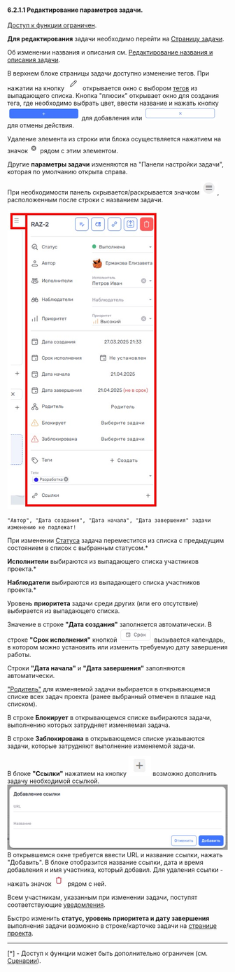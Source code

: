 #### 6.2.1.1 Редактирование параметров задачи.

[Доступ к функции ограничен](9_roles_&_access/9.2_access.md).

**Для редактирования** задачи необходимо перейти на [Страницу задачи](6_task/6.2_task_page/6.2_task_page.md).

Об изменении названия и описания см. [Редактирование названия и описания задачи](6.2.1_edit_task.md).

В верхнем блоке страницы задачи доступно изменение тегов. При нажатии на кнопку ![редактировать](/imgs/редактировать.jpg) открывается окно с выбором [тегов](5_project/5.2_setting/5.2.3_tags/5.2.3_tags.md) из выпадающего списка. Кнопка "плюсик" открывает окно для создания тега, где необходимо выбрать цвет, ввести название и нажать кнопку ![тег+](/imgs/тег+.jpg) для добавления или ![тег-](/imgs/тег-.jpg) для отмены действия.  

Удаление элемента из строки или блока осуществляется нажатием на значок ![удаление элемента](/imgs/удаление_элемента.jpg) рядом с этим элементом.

Другие **параметры задачи** изменяются на "Панели настройки задачи", которая по умолчанию открыта справа.

При необходимости панель скрывается/раскрывается значком ![меню](/imgs/значок_меню.jpg), расположенным после строки с названием задачи.

![6.2.1.1](/imgs/6.2.1.1.jpg)

    "Автор", "Дата создания", "Дата начала", "Дата завершения" задачи изменению не подлежат!

При изменении [Статуса](5_project/5.2_setting/5.2.2_states/5.2.2_states.md) задача переместится из списка с предыдущим состоянием в список с выбранным статусом.*  

**Исполнители** выбираются из выпадающего списка участников проекта.*

**Наблюдатели** выбираются из выпадающего списка участников проекта.*

Уровень **приоритета** задачи среди других (или его отсутствие) выбирается из выпадающего списка. 

Значение в строке **"Дата создания"** заполняется автоматически. В строке **"Срок исполнения"** кнопкой ![Срок](/imgs/срок.jpg) вызывается календарь, в котором можно установить или изменить требуемую дату завершения работы. 

Строки **"Дата начала"** и **"Дата завершения"** заполняются автоматически. 

["Родитель"](6_task/6.3_sub-task.md) для изменяемой задачи выбирается в открывающемся списке всех задач проекта (ранее выбранный отмечен в плашке над списком).  

В строке **Блокирует** в открывающемся списке выбираются задачи, выполнению которых затрудняет изменяемая задача.

В строке **Заблокирована** в открывающемся списке указываются задачи, которые затрудняют выполнение изменяемой задачи.

В блоке **"Ссылки"** нажатием на кнопку ![создать_проект](/imgs/создать_проект.jpg) возможно дополнить задачу необходимой ссылкой.  
![+ссылка](/imgs/+ссылка.jpg)  
В открывшемся окне требуется ввести URL и название ссылки, нажать "Добавить". 
В блоке отобразится название ссылки, дата и время добавления и имя участника, который добавил. Для удаления ссылки - нажать значок ![удалить](/imgs/удалить.jpg) рядом с ней.

Всем участникам, указанным при изменении задачи, поступят соответствующие [уведомления](6_task/6.4_notice.md).  

Быстро изменить **статус, уровень приоритета и дату завершения** выполнения задачи возможно в строке/карточке задачи на [странице проекта](5_project/5.4_tasks_table.md).
___________________________________
[*] - Доступ к функции может быть дополнительно ограничен (см. [Сценарии](5_project/5.2_setting/5.2.4_scripts/5.2.4_scripts.md)).
